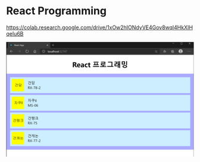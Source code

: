 # React Programming

https://colab.research.google.com/drive/1xOw2hIONdyVE4Gov8wql4HkXIHqelu6B

<img src="https://raw.githubusercontent.com/bwoh/react-gundam-list-01/master/result-change-01.png" alt="screenshot"/>
